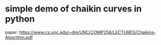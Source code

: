 # simple demo of chaikin curves in python

paper: https://www.cs.unc.edu/~dm/UNC/COMP258/LECTURES/Chaikins-Algorithm.pdf
